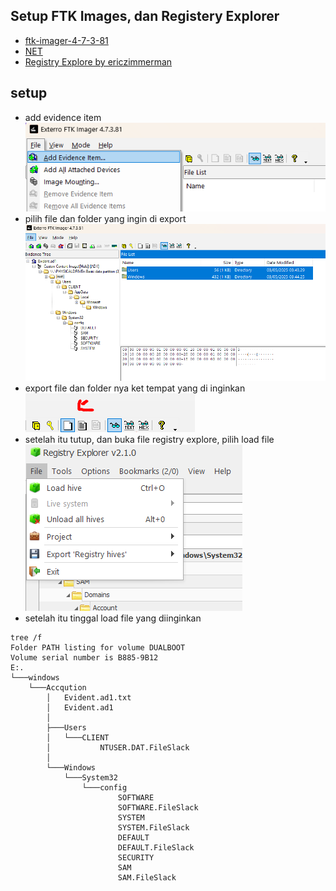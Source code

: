 ## Setup FTK Images, dan Registery Explorer
- [ftk-imager-4-7-3-81](https://www.exterro.com/ftk-product-downloads/ftk-imager-4-7-3-81)
- [NET](https://dotnet.microsoft.com/id-id/download)
- [Registry Explore by ericzimmerman](https://ericzimmerman.github.io/#!index.md)

## setup
- add evidence item
  ![alt text](images/README/image.png)
- pilih file dan folder yang ingin di export
  ![alt text](images/README/image-1.png)
- export file dan folder nya ket tempat yang di inginkan
  ![alt text](images/README/image-2.png)
- setelah itu tutup, dan buka file registry explore, pilih load file
  ![alt text](images/README/image-3.png)
- setelah itu tinggal load file yang diinginkan

```
tree /f
Folder PATH listing for volume DUALBOOT
Volume serial number is B885-9B12
E:.
└───windows
    └───Accqution
        │   Evident.ad1.txt
        │   Evident.ad1
        │
        ├───Users
        │   └───CLIENT
        │           NTUSER.DAT.FileSlack
        │
        └───Windows
            └───System32
                └───config
                        SOFTWARE
                        SOFTWARE.FileSlack
                        SYSTEM
                        SYSTEM.FileSlack
                        DEFAULT
                        DEFAULT.FileSlack
                        SECURITY
                        SAM
                        SAM.FileSlack
```